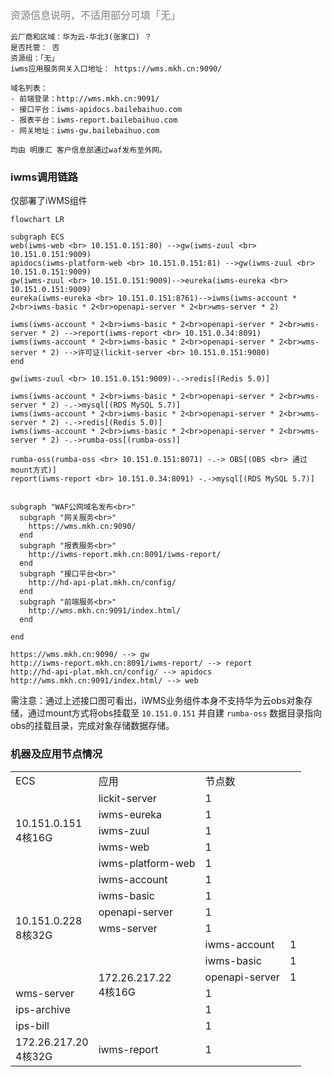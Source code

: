 <font color="grey" size=3>资源信息说明，不适用部分可填「无」</font>

```
云厂商和区域：华为云-华北3(张家口) ？
是否托管： 否
资源组：「无」
iwms应用服务网关入口地址： https://wms.mkh.cn:9090/

域名列表：
- 前端登录：http://wms.mkh.cn:9091/
- 接口平台：iwms-apidocs.bailebaihuo.com
- 报表平台：iwms-report.bailebaihuo.com
- 网关地址：iwms-gw.bailebaihuo.com 

均由 明康汇 客户信息部通过waf发布至外网。
```

### iwms调用链路 

仅部署了iWMS组件   

```mermaid
flowchart LR

subgraph ECS
web(iwms-web <br> 10.151.0.151:80) -->gw(iwms-zuul <br> 10.151.0.151:9009)
apidocs(iwms-platform-web <br> 10.151.0.151:81) -->gw(iwms-zuul <br> 10.151.0.151:9009)
gw(iwms-zuul <br> 10.151.0.151:9009)-->eureka(iwms-eureka <br> 10.151.0.151:9009)
eureka(iwms-eureka <br> 10.151.0.151:8761)-->iwms(iwms-account * 2<br>iwms-basic * 2<br>openapi-server * 2<br>wms-server * 2) 

iwms(iwms-account * 2<br>iwms-basic * 2<br>openapi-server * 2<br>wms-server * 2) -->report(iwms-report <br> 10.151.0.34:8091) 
iwms(iwms-account * 2<br>iwms-basic * 2<br>openapi-server * 2<br>wms-server * 2) -->许可证(lickit-server <br> 10.151.0.151:9080)
end
 
gw(iwms-zuul <br> 10.151.0.151:9009)-.->redis[(Redis 5.0)]  

iwms(iwms-account * 2<br>iwms-basic * 2<br>openapi-server * 2<br>wms-server * 2) -.->mysql[(RDS MySQL 5.7)] 
iwms(iwms-account * 2<br>iwms-basic * 2<br>openapi-server * 2<br>wms-server * 2) -.->redis[(Redis 5.0)]
iwms(iwms-account * 2<br>iwms-basic * 2<br>openapi-server * 2<br>wms-server * 2) -.->rumba-oss[(rumba-oss)] 
 
rumba-oss(rumba-oss <br> 10.151.0.151:8071) -.-> OBS[(OBS <br> 通过mount方式)] 
report(iwms-report <br> 10.151.0.34:8091) -.->mysql[(RDS MySQL 5.7)] 


subgraph "WAF公网域名发布<br>"
  subgraph "网关服务<br>"
    https://wms.mkh.cn:9090/
  end
  subgraph "报表服务<br>"
    http://iwms-report.mkh.cn:8091/iwms-report/
  end
  subgraph "接口平台<br>"
    http://hd-api-plat.mkh.cn/config/
  end
  subgraph "前端服务<br>"
    http://wms.mkh.cn:9091/index.html/
  end

end

https://wms.mkh.cn:9090/ --> gw
http://iwms-report.mkh.cn:8091/iwms-report/ --> report
http://hd-api-plat.mkh.cn/config/ --> apidocs
http://wms.mkh.cn:9091/index.html/ --> web
```

需注意：通过上述接口图可看出，iWMS业务组件本身不支持华为云obs对象存储，通过mount方式将obs挂载至 `10.151.0.151` 并自建 `rumba-oss` 数据目录指向obs的挂载目录，完成对象存储数据存储。


### 机器及应用节点情况

<table>
    <tr>
        <td>ECS</td>
        <td>应用</td>
        <td>节点数</td>
    </tr>
    <tr>
        <td rowspan="5">10.151.0.151<br>4核16G</td>
        <td>lickit-server</td>
        <td>1</td>
    </tr>
    <tr>
        <td>iwms-eureka</td>
        <td>1</td>
    </tr>
    <tr>
        <td>iwms-zuul</td>
        <td>1</td>
    </tr>
    <tr>
        <td>iwms-web</td>
        <td>1</td>
    </tr>
    <tr>
        <td>iwms-platform-web</td>
        <td>1</td>
    </tr>
    <tr>
        <td rowspan="7">10.151.0.228<br>8核32G</td>
        <td>iwms-account</td>
        <td>1</td>
    </tr>
    <tr>
        <td>iwms-basic</td>
        <td>1</td>
    </tr>
    <tr>
        <td>openapi-server</td>
        <td>1</td>
    </tr>
    <tr>
        <td>wms-server</td>
        <td>1</td>
    </tr>
    <tr>
        <td rowspan="6">172.26.217.22<br>4核16G</td>
        <td>iwms-account</td>
        <td>1</td>
    </tr>
    <tr>
        <td>iwms-basic</td>
        <td>1</td>
    </tr>
    <tr>
        <td>openapi-server</td>
        <td>1</td>
    </tr>
    <tr>
        <td>wms-server</td>
        <td>1</td>
    </tr>
    <tr>
        <td>ips-archive</td>
        <td>1</td>
    </tr>
    <tr>
        <td>ips-bill</td>
        <td>1</td>
    </tr>
    <tr>
        <td rowspan="1">172.26.217.20<br>4核32G</td>
        <td>iwms-report</td>
        <td>1</td>
    </tr>
</table>
